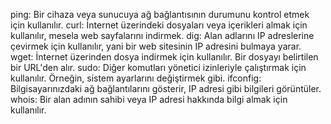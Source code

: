 ping: Bir cihaza veya sunucuya ağ bağlantısının durumunu kontrol etmek için kullanılır.
curl: İnternet üzerindeki dosyaları veya içerikleri almak için kullanılır, mesela web sayfalarını indirmek.
dig: Alan adlarını IP adreslerine çevirmek için kullanılır, yani bir web sitesinin IP adresini bulmaya yarar.
wget: İnternet üzerinden dosya indirmek için kullanılır. Bir dosyayı belirtilen bir URL'den alır.
sudo: Diğer komutları yönetici izinleriyle çalıştırmak için kullanılır. Örneğin, sistem ayarlarını değiştirmek gibi.
ifconfig: Bilgisayarınızdaki ağ bağlantılarını gösterir, IP adresi gibi bilgileri görüntüler.
whois: Bir alan adının sahibi veya IP adresi hakkında bilgi almak için kullanılır.
